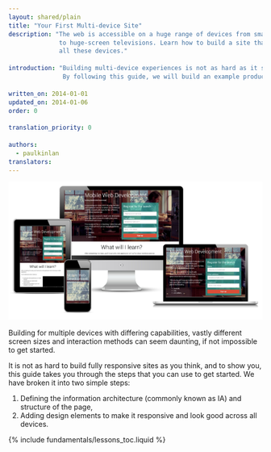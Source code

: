 ```yaml
---
layout: shared/plain
title: "Your First Multi-device Site"
description: "The web is accessible on a huge range of devices from small-screen phones
              to huge-screen televisions. Learn how to build a site that works well across
              all these devices."

introduction: "Building multi-device experiences is not as hard as it sounds.
               By following this guide, we will build an example product landing page for our <a href='https://www.udacity.com/course/cs256'>CS256 Mobile Web Development course</a> that works well across all different device types."

written_on: 2014-01-01
updated_on: 2014-01-06
order: 0

translation_priority: 0

authors:
  - paulkinlan
translators:
---
```


<img src="images/finaloutput-2x.jpg" alt="many devices showing the final project">

Building for multiple devices with differing capabilities, vastly different
screen sizes and interaction methods can seem daunting, if not impossible
to get started.

It is not as hard to build fully responsive sites as you think, and to show
you, this guide takes you through the steps that you can use to get started.  We have broken it into two
simple steps:

1.  Defining the information architecture (commonly known as IA) and structure of the page,
2.  Adding design elements to make it responsive and look good across all devices.

{% include fundamentals/lessons_toc.liquid %}
